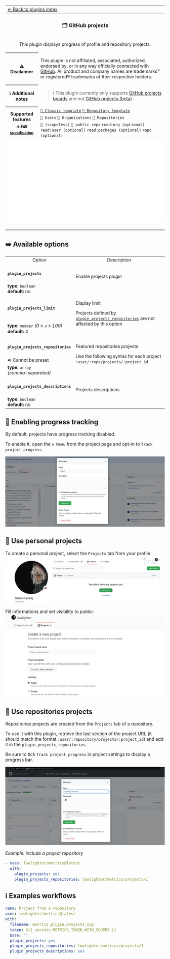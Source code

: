 <!--header-->
<table>
  <tr><td colspan="2"><a href="/README.md#-plugins">← Back to plugins index</a></td></tr>
  <tr><th colspan="2"><h3>🗂️ GitHub projects</h3></th></tr>
  <tr><td colspan="2" align="center"><p>This plugin displays progress of profile and repository projects.</p>
</td></tr>
  <tr><th>⚠️ Disclaimer</th><td><p>This plugin is not affiliated, associated, authorized, endorsed by, or in any way officially connected with <a href="https://github.com">GitHub</a>.
All product and company names are trademarks™ or registered® trademarks of their respective holders.</p>
</td></tr>
  <tr><th>ℹ Additional notes</th><td><blockquote>
<p>ℹ️ This plugin currently only supports <a href="https://docs.github.com/en/issues/organizing-your-work-with-project-boards/managing-project-boards/about-project-boards">GitHub projects boards</a> and not <a href="https://docs.github.com/en/issues/trying-out-the-new-projects-experience/about-projects">GitHub projects (beta)</a></p>
</blockquote>
</td></tr>
  <tr>
    <th rowspan="3">Supported features<br><sub><a href="metadata.yml">→ Full specification</a></sub></th>
    <td><a href="/source/templates/classic/README.md"><code>📗 Classic template</code></a> <a href="/source/templates/repository/README.md"><code>📘 Repository template</code></a></td>
  </tr>
  <tr>
    <td><code>👤 Users</code> <code>👥 Organizations</code> <code>📓 Repositories</code></td>
  </tr>
  <tr>
    <td><code>🔑 (scopeless)</code> <code>🔑 public_repo</code> <code>read:org (optional)</code> <code>read:user (optional)</code> <code>read:packages (optional)</code> <code>repo (optional)</code></td>
  </tr>
  <tr>
    <td colspan="2" align="center">
      <img src="https://github.com/lowlighter/metrics/blob/examples/metrics.plugin.projects.svg" alt=""></img>
      <img width="900" height="1" alt="">
    </td>
  </tr>
</table>
<!--/header-->

## ➡️ Available options

<!--options-->
<table>
  <tr>
    <td align="center" nowrap="nowrap">Option</i></td><td align="center" nowrap="nowrap">Description</td>
  </tr>
  <tr>
    <td nowrap="nowrap"><h4><code>plugin_projects</code></h4></td>
    <td rowspan="2"><p>Enable projects plugin</p>
<img width="900" height="1" alt=""></td>
  </tr>
  <tr>
    <td nowrap="nowrap"><b>type:</b> <code>boolean</code>
<br>
<b>default:</b> no<br></td>
  </tr>
  <tr>
    <td nowrap="nowrap"><h4><code>plugin_projects_limit</code></h4></td>
    <td rowspan="2"><p>Display limit</p>
<p>Projects defined by <a href="/source/plugins/projects/README.md#plugin_projects_repositories"><code>plugin_projects_repositories</code></a> are not affected by this option</p>
<img width="900" height="1" alt=""></td>
  </tr>
  <tr>
    <td nowrap="nowrap"><b>type:</b> <code>number</code>
<i>(0 ≤
𝑥
≤ 100)</i>
<br>
<b>default:</b> 4<br></td>
  </tr>
  <tr>
    <td nowrap="nowrap"><h4><code>plugin_projects_repositories</code></h4></td>
    <td rowspan="2"><p>Featured repositories projects</p>
<p>Use the following syntax for each project <code>:user/:repo/projects/:project_id</code></p>
<img width="900" height="1" alt=""></td>
  </tr>
  <tr>
    <td nowrap="nowrap">⏯️ Cannot be preset<br>
<b>type:</b> <code>array</code>
<i>(comma-separated)</i>
<br></td>
  </tr>
  <tr>
    <td nowrap="nowrap"><h4><code>plugin_projects_descriptions</code></h4></td>
    <td rowspan="2"><p>Projects descriptions</p>
<img width="900" height="1" alt=""></td>
  </tr>
  <tr>
    <td nowrap="nowrap"><b>type:</b> <code>boolean</code>
<br>
<b>default:</b> no<br></td>
  </tr>
</table>
<!--/options-->

## 🔄 Enabling progress tracking

By default, projects have progress tracking disabled.

To enable it, open the `≡ Menu` from the project page and opt-in to `Track project progress`.

![Enable "Track project progress"](/.github/readme/imgs/plugin_projects_track_progress.png)

## 👤 Use personal projects

To create a personal project, select the `Projects` tab from your profile:
![Create a new project](/.github/readme/imgs/plugin_projects_create.png)

Fill informations and set visibility to *public*:
![Configure project](/.github/readme/imgs/plugin_projects_setup.png)

## 📓 Use repositories projects

Repositories projects are created from the `Projects` tab of a repository.

To use it with this plugin, retrieve the last section of the project URL (it should match the format `:user/:repository/projects/:project_id`) and add it in the `plugin_projects_repositories`.

Be sure to tick `Track project progress` in project settings to display a progress bar.

![Add a repository project](/.github/readme/imgs/plugin_projects_repositories.png)

*Example: include a project repository*
```yml
- uses: lowlighter/metrics@latest
  with:
    plugin_projects: yes
    plugin_projects_repositories: lowlighter/metrics/projects/1
```

## ℹ️ Examples workflows

<!--examples-->
```yaml
name: Project from a repository
uses: lowlighter/metrics@latest
with:
  filename: metrics.plugin.projects.svg
  token: ${{ secrets.METRICS_TOKEN_WITH_SCOPES }}
  base: ""
  plugin_projects: yes
  plugin_projects_repositories: lowlighter/metrics/projects/1
  plugin_projects_descriptions: yes

```
<!--/examples-->

